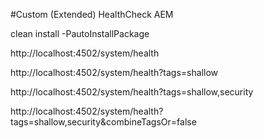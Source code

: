 #Custom (Extended) HealthCheck AEM

clean install -PautoInstallPackage

http://localhost:4502/system/health

http://localhost:4502/system/health?tags=shallow

http://localhost:4502/system/health?tags=shallow,security

http://localhost:4502/system/health?tags=shallow,security&combineTagsOr=false